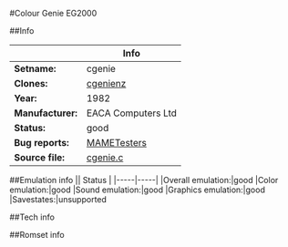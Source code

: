 #Colour Genie EG2000

##Info

||Info|
|-----|-----|
|**Setname:**|cgenie
|**Clones:**|[cgenienz](cgenienz.md)
|**Year:**|1982
|**Manufacturer:**|EACA Computers Ltd
|**Status:**|good
|**Bug reports:**|[MAMETesters](http://mametesters.org/view_all_set.php?type=1&temporary=y&search=cgenie.c)
|**Source file:**|[cgenie.c](https://github.com/mamedev/mame/blob/master/src/mess/drivers/cgenie.c)

##Emulation info
|| Status |
|-----|-----|
|Overall emulation:|good
|Color emulation:|good
|Sound emulation:|good
|Graphics emulation:|good
|Savestates:|unsupported

##Tech info

##Romset info

<!--- START OF EDITED COMMENT DO NOT TOUCH TEXT ABOVE-->
